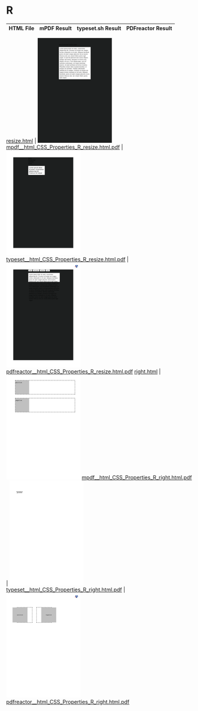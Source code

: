 
# R
HTML File | mPDF Result | typeset.sh Result | PDFreactor Result
------------ | ------------- | ------------- | -------------

[resize.html](/html/CSS%20Properties/R/resize.html) | ![](result/mpdf__html_CSS_Properties_R_resize.html.png) [mpdf__html_CSS_Properties_R_resize.html.pdf](result/mpdf__html_CSS_Properties_R_resize.html.pdf) | ![](result/typeset__html_CSS_Properties_R_resize.html.png) [typeset__html_CSS_Properties_R_resize.html.pdf](result/typeset__html_CSS_Properties_R_resize.html.pdf) | ![](result/pdfreactor__html_CSS_Properties_R_resize.html.png) [pdfreactor__html_CSS_Properties_R_resize.html.pdf](result/pdfreactor__html_CSS_Properties_R_resize.html.pdf)
[right.html](/html/CSS%20Properties/R/right.html) | ![](result/mpdf__html_CSS_Properties_R_right.html.png) [mpdf__html_CSS_Properties_R_right.html.pdf](result/mpdf__html_CSS_Properties_R_right.html.pdf) | ![](result/typeset__html_CSS_Properties_R_right.html.png) [typeset__html_CSS_Properties_R_right.html.pdf](result/typeset__html_CSS_Properties_R_right.html.pdf) | ![](result/pdfreactor__html_CSS_Properties_R_right.html.png) [pdfreactor__html_CSS_Properties_R_right.html.pdf](result/pdfreactor__html_CSS_Properties_R_right.html.pdf)
